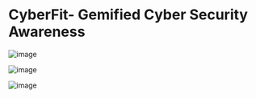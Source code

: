
# CyberFit- Gemified Cyber Security Awareness 

![image](https://github.com/Vinay-Khanagavi/CyberFit.github.io/assets/116386393/7093ae05-31ed-4bca-9019-524d357aff79)


![image](https://github.com/Vinay-Khanagavi/CyberFit.github.io/assets/116386393/20f86349-0d7c-4db1-a9bb-7c34d7b3f206)


![image](https://github.com/Vinay-Khanagavi/CyberFit.github.io/assets/116386393/9584ded5-4ea0-488d-9647-cb9528cc64ff)

